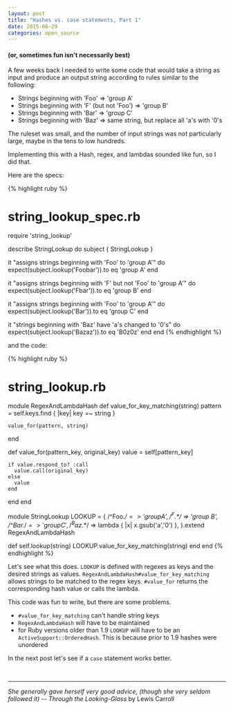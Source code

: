 ```yaml
---
layout: post
title: "Hashes vs. case statements, Part 1"
date: 2015-06-29
categories: open_source
---
```

#### (or, sometimes fun isn't necessarily best)

A few weeks back I needed to write some code that would take a string as input and produce an output string according to rules similar to the following:

- Strings beginning with 'Foo' => 'group A'
- Strings beginning with 'F' (but not 'Foo') => 'group B'
- Strings beginning with 'Bar' => 'group C'
- Strings beginning with 'Baz' => same string, but replace all 'a's with '0's

The ruleset was small, and the number of input strings was not particularly large, maybe in the tens to low hundreds.  

Implementing this with a Hash, regex, and lambdas sounded like fun, so I did that.

Here are the specs:

{% highlight ruby %}
# string_lookup_spec.rb
require 'string_lookup'

describe StringLookup do
  subject { StringLookup }

  it "assigns strings beginning with 'Foo' to 'group A'" do
    expect(subject.lookup('Foobar')).to eq 'group A'
  end

  it "assigns strings beginning with 'F' but not 'Foo' to 'group A'" do
    expect(subject.lookup('Fbar')).to eq 'group B'
  end

  it "assigns strings beginning with 'Foo' to 'group A'" do
    expect(subject.lookup('Bar')).to eq 'group C'
  end

  it "strings beginning with 'Baz' have 'a's changed to '0's" do
    expect(subject.lookup('Bazaz')).to eq 'B0z0z'
  end
end
{% endhighlight %}

and the code:

{% highlight ruby %}
# string_lookup.rb
module RegexAndLambdaHash
  def value_for_key_matching(string)
    pattern = self.keys.find { |key| key =~ string }

    value_for(pattern, string)
  end

  def value_for(pattern_key, original_key)
    value = self[pattern_key]

    if value.respond_to? :call
      value.call(original_key)
    else
      value
    end
  end
end

module StringLookup
  LOOKUP = {
    /^Foo.*$/ => 'group A',
    /^F.*$/ => 'group B',
    /^Bar.*$/ => 'group C',
    /^Baz.*$/ => lambda { |x| x.gsub('a','0') },
  }.extend RegexAndLambdaHash

  def self.lookup(string)
    LOOKUP.value_for_key_matching(string)
  end
end
{% endhighlight %}

Let's see what this does.  `LOOKUP` is defined with regexes as keys and the desired strings as values.  `RegexAndLambdaHash#value_for_key_matching` allows strings to be matched to the regex keys.  `#value_for` returns the corresponding hash value or calls the lambda.

This code was fun to write, but there are some problems.

- `#value_for_key_matching` can't handle string keys
- `RegexAndLambdaHash` will have to be maintained
- for Ruby versions older than 1.9 `LOOKUP` will have to be an `ActiveSupport::OrderedHash`.  This is because prior to 1.9 hashes were unordered

In the next post let's see if a `case` statement works better.  
  
<br/>

***
*She generally gave herself very good advice, (though she very seldom followed it)* 
-- *Through the Looking-Glass* by Lewis Carroll

